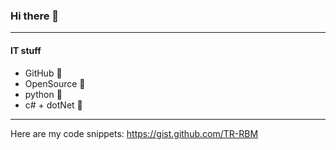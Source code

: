### Hi there 👋

---
#### IT stuff
- GitHub 🤍
- OpenSource 🤍
- python 🤍
- c# + dotNet 🤍

---
Here are my code snippets: https://gist.github.com/TR-RBM
